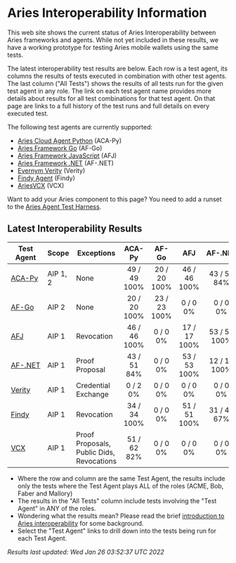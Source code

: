 # Aries Interoperability Information


This web site shows the current status of Aries Interoperability between Aries frameworks and agents. While
not yet included in these results, we have a working prototype for testing Aries mobile wallets using the
same tests.

The latest interoperability test results are below. Each row is a test agent, its columns
the results of tests executed in combination with other test agents.
The last column ("All Tests") shows the results of all tests run for the given test agent in any role. The link on each test
agent name provides more details about results for all test combinations for that test agent. On
that page are links to a full history of the test runs and full details on every executed test. 

The following test agents are currently supported:

- [Aries Cloud Agent Python](https://github.com/hyperledger/aries-cloudagent-python) (ACA-Py)
- [Aries Framework Go](https://github.com/hyperledger/aries-framework-go) (AF-Go)
- [Aries Framework JavaScript](https://github.com/hyperledger/aries-framework-javascript) (AFJ)
- [Aries Framework .NET](https://github.com/hyperledger/aries-framework-dotnet) (AF-.NET)
- [Evernym Verity](https://github.com/evernym/verity) (Verity)
- [Findy Agent](https://github.com/findy-network/findy-agent) (Findy)
- [AriesVCX](https://github.com/hyperledger/aries-vcx) (VCX)

Want to add your Aries component to this page? You need to add a runset to the
[Aries Agent Test Harness](https://github.com/hyperledger/aries-agent-test-harness).

## Latest Interoperability Results

| Test Agent | Scope | Exceptions | ACA-Py | AF-Go | AFJ | AF-.NET | Verity | Findy | VCX | **All Tests** |
| ----- | ----- | ----- | :----: | :----: | :----: | :----: | :----: | :----: | :----: | :----: |
| [ACA-Py](acapy.md)| AIP 1, 2 | None | 49 / 49<br>100% | 20 / 20<br>100% | 46 / 46<br>100% | 43 / 51<br>84% | 0 / 2<br>0% | 34 / 34<br>100% | 51 / 62<br>82% | **231 / 252<br>91%** |
| [AF-Go](afgo.md)| AIP 2 | None | 20 / 20<br>100% | 23 / 23<br>100% | 0 / 0<br>0% | 0 / 0<br>0% | 0 / 0<br>0% | 0 / 0<br>0% | 0 / 0<br>0% | **43 / 43<br>100%** |
| [AFJ](javascript.md)| AIP 1 | Revocation | 46 / 46<br>100% | 0 / 0<br>0% | 17 / 17<br>100% | 53 / 53<br>100% | 0 / 0<br>0% | 51 / 51<br>100% | 0 / 0<br>0% | **138 / 138<br>100%** |
| [AF-.NET](dotnet.md)| AIP 1 | Proof Proposal | 43 / 51<br>84% | 0 / 0<br>0% | 53 / 53<br>100% | 12 / 12<br>100% | 0 / 0<br>0% | 31 / 46<br>67% | 0 / 0<br>0% | **110 / 133<br>82%** |
| [Verity](verity.md)| AIP 1 | Credential Exchange | 0 / 2<br>0% | 0 / 0<br>0% | 0 / 0<br>0% | 0 / 0<br>0% | 0 / 0<br>0% | 0 / 0<br>0% | 0 / 0<br>0% | **0 / 2<br>0%** |
| [Findy](findy.md)| AIP 1 | Revocation | 34 / 34<br>100% | 0 / 0<br>0% | 51 / 51<br>100% | 31 / 46<br>67% | 0 / 0<br>0% | 17 / 17<br>100% | 0 / 0<br>0% | **116 / 131<br>88%** |
| [VCX](aries-vcx.md)| AIP 1 | Proof Proposals, Public Dids, Revocations | 51 / 62<br>82% | 0 / 0<br>0% | 0 / 0<br>0% | 0 / 0<br>0% | 0 / 0<br>0% | 0 / 0<br>0% | 30 / 34<br>88% | **81 / 96<br>84%** |

- Where the row and column are the same Test Agent, the results include only the tests where the Test Agent plays ALL of the roles (ACME, Bob, Faber and Mallory)
- The results in the "All Tests" column include tests involving the "Test Agent" in ANY of the roles.
- Wondering what the results mean? Please read the brief [introduction to Aries interoperability](aries-interop-intro.md) for some background.
- Select the "Test Agent" links to drill down into the tests being run for each Test Agent.


*Results last updated: Wed Jan 26 03:52:37 UTC 2022*

